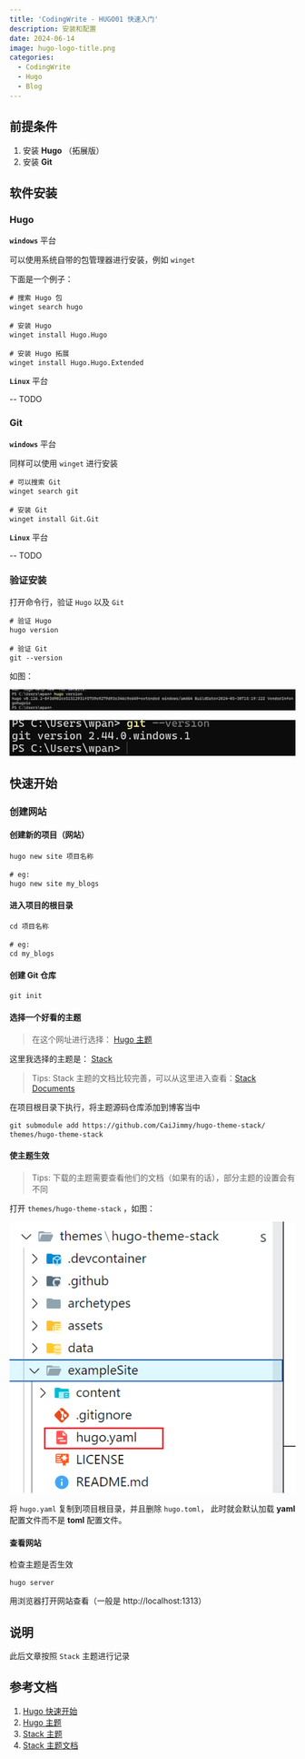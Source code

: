 ```yaml
---
title: 'CodingWrite - HUGO01 快速入门'
description: 安装和配置
date: 2024-06-14
image: hugo-logo-title.png
categories:
  - CodingWrite   
  - Hugo
  - Blog
---
```


## 前提条件

1. 安装 **Hugo** （拓展版）
2. 安装 **Git**

## 软件安装

### Hugo

**`windows`** 平台

可以使用系统自带的包管理器进行安装，例如 `winget`

下面是一个例子：

```shell
# 搜索 Hugo 包
winget search hugo

# 安装 Hugo
winget install Hugo.Hugo

# 安装 Hugo 拓展
winget install Hugo.Hugo.Extended
```

**`Linux`** 平台

-- TODO

### Git

**`windows`** 平台

同样可以使用 `winget` 进行安装

```shell
# 可以搜索 Git
winget search git

# 安装 Git
winget install Git.Git
```

**`Linux`** 平台

-- TODO

### 验证安装

打开命令行，验证 `Hugo` 以及 `Git`

```shell
# 验证 Hugo
hugo version

# 验证 Git
git --version
```

如图：

![Hugo版本](hugo-version.png)

![Git版本](git-version.png)

## 快速开始

### 创建网站

#### 创建新的项目（网站）

```shell
hugo new site 项目名称

# eg:
hugo new site my_blogs
```

#### 进入项目的根目录

```shell
cd 项目名称

# eg:
cd my_blogs
```

#### 创建 Git 仓库

```shell
git init
```

#### 选择一个好看的主题

> 在这个网址进行选择：
> [Hugo 主题](https://themes.gohugo.io/)

这里我选择的主题是： [Stack](https://themes.gohugo.io/themes/hugo-theme-stack/#documentation)

> Tips: Stack 主题的文档比较完善，可以从这里进入查看：[Stack Documents](https://stack.jimmycai.com/guide/getting-started)

在项目根目录下执行，将主题源码仓库添加到博客当中

```shell
git submodule add https://github.com/CaiJimmy/hugo-theme-stack/ themes/hugo-theme-stack
```

#### 使主题生效

> Tips: 下载的主题需要查看他们的文档（如果有的话），部分主题的设置会有不同

打开 `themes/hugo-theme-stack` ，如图：

![主题自带的站点案例](hugo-example-site.png)

将 `hugo.yaml` 复制到项目根目录，并且删除 `hugo.toml`， 此时就会默认加载 **yaml** 配置文件而不是 **toml** 配置文件。


#### 查看网站

检查主题是否生效

```shell
hugo server
```

用浏览器打开网站查看（一般是 http://localhost:1313）

## 说明

此后文章按照 `Stack` 主题进行记录

## 参考文档

1. [Hugo 快速开始](https://hugo.opendocs.io/getting-started/quick-start/)
2. [Hugo 主题](https://themes.gohugo.io/)
3. [Stack 主题](https://themes.gohugo.io/themes/hugo-theme-stack/#documentation)
4. [Stack 主题文档](https://stack.jimmycai.com/guide/getting-started)